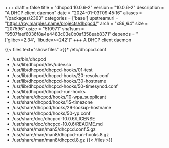 +++
draft = false
title = "dhcpcd 10.0.6-2"
version = "10.0.6-2"
description = "A DHCP client daemon"
date = "2024-01-03T09:45:16"
aliases = "/packages/2363"
categories = ['base']
upstreamurl = "https://roy.marples.name/projects/dhcpcd/"
arch = "x86_64"
size = "207596"
usize = "510971"
sha1sum = "9507faef6036f8a4e4483c03e0b0af358eab8371"
depends = "['glibc>=2.34', 'libudev>=242']"
+++
A DHCP client daemon

{{< files text="show files" >}}* /etc/dhcpcd.conf
* /usr/bin/dhcpcd
* /usr/lib/dhcpcd/dev/udev.so
* /usr/lib/dhcpcd/dhcpcd-hooks/01-test
* /usr/lib/dhcpcd/dhcpcd-hooks/20-resolv.conf
* /usr/lib/dhcpcd/dhcpcd-hooks/30-hostname
* /usr/lib/dhcpcd/dhcpcd-hooks/50-timesyncd.conf
* /usr/lib/dhcpcd/dhcpcd-run-hooks
* /usr/share/dhcpcd/hooks/10-wpa_supplicant
* /usr/share/dhcpcd/hooks/15-timezone
* /usr/share/dhcpcd/hooks/29-lookup-hostname
* /usr/share/dhcpcd/hooks/50-yp.conf
* /usr/share/doc/dhcpcd-10.0.6/LICENSE
* /usr/share/doc/dhcpcd-10.0.6/README.md
* /usr/share/man/man5/dhcpcd.conf.5.gz
* /usr/share/man/man8/dhcpcd-run-hooks.8.gz
* /usr/share/man/man8/dhcpcd.8.gz
{{< /files >}}